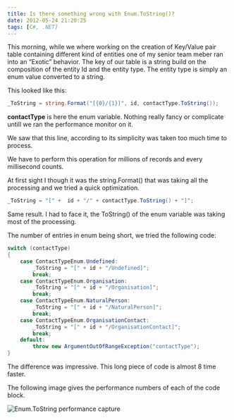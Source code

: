 ```yaml
---
title: Is there something wrong with Enum.ToString()?
date: 2012-05-24 21:20:25
tags: [C#, .NET]
---
```

[1]: /public/images/20120524-capture01.gif

This morning, while we where working on the creation of Key/Value pair table containing different kind of entities one of my senior team meber ran into an “Exotic” behavior. 
The key of our table is a string build on the composition of the entity Id and the entity type. The entity type is simply an enum value converted to a string. 

This looked like this:

```csharp
_ToString = string.Format("[{0}/{1}]", id, contactType.ToString());

```

**contactType** is here the enum variable. Nothing really fancy or complicate untill we ran the performance monitor on it.

We saw that this line, according to its simplicity was taken too much time to  process.

We have to perform this operation for millions of records and every millisecond counts.

At first sight I though it was the string.Format() that was taking all the processing and we tried a quick optimization.

```csharp
_ToString = "[" +  id + "/" + contactType.ToString() + "]";

```
Same result. I had to face it, the ToString() of the enum variable was taking most of the processing.

The number of entries in enum being short, we tried the following code:

```csharp
switch (contactType)
{
    case ContactTypeEnum.Undefined:
        _ToString = "[" + id + "/Undefined]";
        break;
    case ContactTypeEnum.Organisation:
        _ToString = "[" + id + "/Organisation]";
        break;
    case ContactTypeEnum.NaturalPerson:
        _ToString = "[" + id + "/NaturalPerson]";
        break;
    case ContactTypeEnum.OrganisationContact:
        _ToString = "[" + id + "/OrganisationContact]";
        break;
    default:
        throw new ArgumentOutOfRangeException("contactType");
}

```

The difference was impressive. This long piece of code is almost 8 time faster.

The following image gives the performance numbers of each of the code block.

![Enum.ToString performance capture](/images/Is-there-something-wrong-with-enum-tostring/20120524-capture01.gif)

